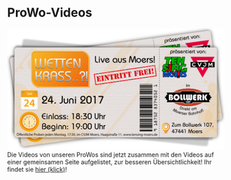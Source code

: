 # ProWo-Videos
![TEN SING Moers Logo](../../footage/banner2017/WettenKrass-Ticket-cutout-500dpi-01.png)
Die Videos von unseren ProWos sind jetzt zusammen mit den Videos auf einer gemeinsamen Seite aufgelistet, zur besseren Übersichtlichkeit! Ihr findet sie [hier (klick)](../Events/ProWos.md)!
